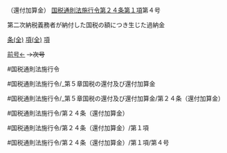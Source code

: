 （還付加算金）
[国税通則法施行令第２４条第１項](国税通則法施行＿令＿第２４条第１項)第４号

第二次納税義務者が納付した国税の額につき生じた過納金

[条(全)](国税通則法施行＿令＿第２４条_.md)    [項(全)](国税通則法施行＿令＿第２４条第１項_.md)    [項](国税通則法施行＿令＿第２４条第１項.md)

[前号←](国税通則法施行＿令＿第２４条第１項第３号.md)  ~~→次号~~

#国税通則法施行令

#国税通則法施行令/_第５章国税の還付及び還付加算金

#国税通則法施行令/_第５章国税の還付及び還付加算金/第２４条（還付加算金）

#国税通則法施行令/第２４条（還付加算金）

#国税通則法施行令/第２４条（還付加算金）/第１項

#国税通則法施行令/第２４条（還付加算金）/第１項/第４号

